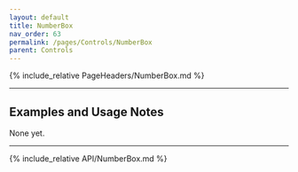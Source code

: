 ```yaml
---
layout: default
title: NumberBox
nav_order: 63
permalink: /pages/Controls/NumberBox
parent: Controls
---
```


{% include_relative PageHeaders/NumberBox.md %}

<!-- Custom content & examples start here -->

<hr />

## Examples and Usage Notes

None yet.

<!-- End custom content & examples -->

<hr />

{% include_relative API/NumberBox.md %}
